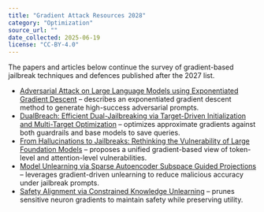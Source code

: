 ```yaml
---
title: "Gradient Attack Resources 2028"
category: "Optimization"
source_url: ""
date_collected: 2025-06-19
license: "CC-BY-4.0"
---
```


The papers and articles below continue the survey of gradient-based jailbreak techniques and defences published after the 2027 list.

- [Adversarial Attack on Large Language Models using Exponentiated Gradient Descent](https://arxiv.org/abs/2505.09820) – describes an exponentiated gradient descent method to generate high-success adversarial prompts.
- [DualBreach: Efficient Dual-Jailbreaking via Target-Driven Initialization and Multi-Target Optimization](https://arxiv.org/abs/2504.18564) – optimizes approximate gradients against both guardrails and base models to save queries.
- [From Hallucinations to Jailbreaks: Rethinking the Vulnerability of Large Foundation Models](https://arxiv.org/abs/2505.24232) – proposes a unified gradient-based view of token-level and attention-level vulnerabilities.
- [Model Unlearning via Sparse Autoencoder Subspace Guided Projections](https://arxiv.org/abs/2505.24428) – leverages gradient-driven unlearning to reduce malicious accuracy under jailbreak prompts.
- [Safety Alignment via Constrained Knowledge Unlearning](https://arxiv.org/abs/2505.18588) – prunes sensitive neuron gradients to maintain safety while preserving utility.
